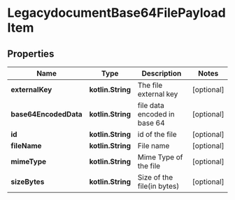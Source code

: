 
# LegacydocumentBase64FilePayloadItem

## Properties
Name | Type | Description | Notes
------------ | ------------- | ------------- | -------------
**externalKey** | **kotlin.String** | The file external key |  [optional]
**base64EncodedData** | **kotlin.String** | file data encoded in base 64 |  [optional]
**id** | **kotlin.String** | id of the file |  [optional]
**fileName** | **kotlin.String** | File name |  [optional]
**mimeType** | **kotlin.String** | Mime Type of the file |  [optional]
**sizeBytes** | **kotlin.String** | Size of the file(in bytes) |  [optional]



